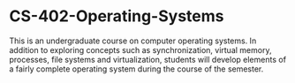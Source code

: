 # CS-402-Operating-Systems
This is an undergraduate course on computer operating systems. In addition to exploring concepts such as synchronization, virtual memory, processes, file systems and virtualization, students will develop elements of a fairly complete operating system during the course of the semester.
